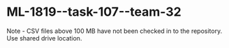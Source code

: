 # ML-1819--task-107--team-32

Note - CSV files above 100 MB have not been checked in to the repository. Use shared drive location.